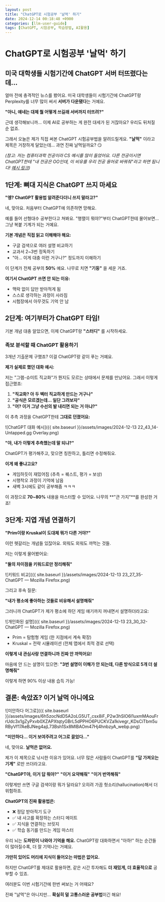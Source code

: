 ```yaml
---
layout: post
title: "ChatGPT로 시험공부 '날먹' 하기"
date: 2024-12-14 00:18:48 +0900
categories: [llm-user-guide]
tags: [ChatGPT, 시험공부, 학습방법, AI활용]
---
```

# ChatGPT로 시험공부 '날먹' 하기

## 미국 대학생들 시험기간에 ChatGPT 서버 터뜨렸다는데...

얼마 전에 충격적인 뉴스를 봤어요. 미국 대학생들이 시험기간에 ChatGPT랑 Perplexity를 너무 많이 써서 **서버가 다운됐다**는 거예요.

**"아니, 얘네는 대체 뭘 어떻게 쓰길래 서버까지 터뜨려?"**

근데 생각해보니까... 이제 AI로 공부하는 게 완전 대세가 된 거잖아요? 우리도 뒤처질 순 없죠.

그래서 오늘은 제가 직접 써본 ChatGPT 시험공부법을 알려드릴게요. **"날먹"** 이라고 제목은 거창하게 달았는데... 과연 진짜 날먹일까요? 😏

*(참고: 저는 컴퓨터과학 전공이라 CS 예시를 많이 들었어요. 다른 전공이시면 ChatGPT한테 "내 전공은 OO인데, 이 비유를 우리 전공 용어로 바꿔줘"라고 하면 됩니다! [예시 링크](https://chatgpt.com/share/675c501e-5460-8000-9aae-eb9db4a30136))*

## 1단계: 뼈대 지식은 ChatGPT 쓰지 마세요

**"엥? ChatGPT 활용법 알려준다더니 쓰지 말라고?"**

네, 맞아요. 처음부터 ChatGPT에 의존하면 망해요.

예를 들어 선형대수 공부한다고 쳐봐요. "행렬이 뭐야?"부터 ChatGPT한테 물어보면... 그냥 복붙 기계가 되는 거예요. 

**기본 개념은 직접 읽고 이해해야 해요:**
- 구글 검색으로 여러 설명 비교하기
- 교과서 2~3번 정독하기
- "아... 이게 대충 이런 거구나?" 정도까지 이해하기

이 단계가 전체 공부의 **50%** 예요. 나무로 치면 **"기둥"** 을 세운 거죠.

**여기서 ChatGPT 쓰면 안 되는 이유:**
- 맥락 없이 답만 받아적게 됨
- 스스로 생각하는 과정이 사라짐
- 시험장에서 아무것도 기억 안 남

## 2단계: 여기부터가 ChatGPT 타임! 

기본 개념 대충 알았으면, 이제 ChatGPT랑 **"스터디"** 를 시작하세요.

### 족보 분석할 때 ChatGPT 활용하기

3개년 기출문제 구했죠? 이걸 ChatGPT랑 같이 푸는 거예요.

**제가 실제로 했던 대화 예시:**

저는 "그램-슈미트 직교화"가 뭔지도 모르는 상태에서 문제를 만났어요. 그래서 이렇게 접근했죠:

1. **"직교화? 아 두 벡터 직교하게 만드는 거구나"**
2. **"공식은 모르겠는데... 일단 그려보자"**
3. **"어? 이거 그냥 수선의 발 내리면 되는 거 아냐?"**

이 추측 과정을 ChatGPT한테 **그대로 던졌어요:**

![ChatGPT 대화 예시]({{ site.baseurl }}/assets/images/2024-12-13 22_43_14-Untapped.gg Overlay.png)

**"야, 내가 이렇게 추측했는데 말 되냐?"**

ChatGPT가 평가해주고, 맞으면 칭찬하고, 틀리면 수정해줘요. 

**이게 왜 좋냐고요?**
- 게임하듯이 재밌어짐 (추측 = 퀘스트, 평가 = 보상)
- 시행착오 과정이 기억에 남음
- 새벽 3시에도 같이 공부해줌 ㅋㅋㅋ

이 과정으로 **70~80%** 내용을 마스터할 수 있어요. 나무의 **"큰 가지"**를 완성한 거죠!

## 3단계: 지엽 개념 연결하기

**"Prim이랑 Kruskal이 도대체 뭐가 다른 거야?"**

이런 헷갈리는 개념들 있잖아요. 외워도 외워도 까먹는 것들.

저는 이렇게 물어봤어요:

**"둘의 차이점을 키워드로만 정리해줘"**

![키워드 비교]({{ site.baseurl }}/assets/images/2024-12-13 23_27_35-ChatGPT &mdash; Mozilla Firefox.png)

그리고 후속 질문:

**"내가 평소에 좋아하는 것들로 비유해서 설명해줘"**

그러니까 ChatGPT가 제가 평소에 하던 게임 얘기까지 꺼내면서 설명하더라고요:

![개인화된 설명]({{ site.baseurl }}/assets/images/2024-12-13 23_30_32-ChatGPT &mdash; Mozilla Firefox.png)

- Prim = 탐험형 게임 (한 지점에서 계속 확장)
- Kruskal = 전략 시뮬레이션 (전체 맵에서 최적 경로 선택)

**이렇게 내 관심사랑 연결하니까 진짜 안 까먹어요!**

마음에 안 드는 설명이 있으면:
**"3번 설명이 이해가 안 되는데, 다른 방식으로 5개 더 설명해줘"**

이렇게 하면 90% 이상 내용 습득 가능!

## 결론: 속았죠? 이거 날먹 아니에요

![미안하다 어그로]({{ site.baseurl }}/assets/images/6h5zocNdD5A2oLG5UT_csx8iF_P2w3hSlO6l1uxmMAouFrrUdc3x1gZyPxvb0XZAPXtqtyGBrL5dPPHO6PUCKVZa1kivegr_KDsCiTbm5uRByVf17AeBJNeg4ajL73Bsh1Sx8MlBAOm47Hj4hnbzyA_webp.png)

**"미안하다... 이거 보여주려고 어그로 끌었다..."**

네, 맞아요. **날먹은 없어요.**

제가 이 제목으로 낚시한 이유가 있어요. 너무 많은 사람들이 ChatGPT를 **"답 가져오는 기계"** 로만 쓰더라고요.

**"ChatGPT야, 이거 답 뭐야?"**
**"이거 요약해줘"**
**"이거 번역해줘"**

이렇게만 쓰면 구글 검색이랑 뭐가 달라요? 오히려 가끔 헛소리(hallucination)해서 더 위험하죠.

**ChatGPT의 진짜 활용법은:**
- ❌ 정답 받아적기 도구
- ✅ 내 사고를 확장하는 스터디 메이트
- ✅ 지식을 연결하는 브릿지
- ✅ 학습 동기를 만드는 게임 마스터

우리 뇌는 **도파민이 나와야 기억을 해요.** ChatGPT랑 대화하면서 "아하!" 하는 순간들이 많아질수록, 더 잘 기억나는 거예요.

**가만히 있어도 머리에 지식이 들어오는 마법은 없어요.** 

하지만 ChatGPT를 제대로 활용하면, 같은 시간 투자해도 **더 재밌게, 더 효율적으로** 공부할 수 있죠.

여러분도 이번 시험기간에 한번 써보는 거 어때요? 

진짜 "날먹"은 아니지만... **확실히 덜 고통스러운 공부법**이긴 해요!